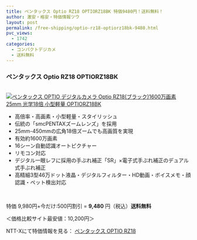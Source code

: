 ```yaml
---
title: ペンタックス Optio RZ18 OPTIORZ18BK 特価9480円！送料無料！
author: 激安・格安・特価情報ツウ
layout: post
permalink: /free-shipping/optio-rz18-optiorz18bk-9480.html
pvc_views:
  - 1742
categories:
  - コンパクトデジカメ
  - 送料無料
---
```

### ペンタックス Optio RZ18 OPTIORZ18BK

<div class="img-bg2 img_L">
  <a href="http://px.a8.net/svt/ejp?a8mat=ZYP6S+8IMA3E+S1Q+BWGDT&#038;a8ejpredirect=http://nttxstore.jp/_II_PT13759580" target="_blank"><br /> <img border="0" alt="ペンタックス OPTIO デジタルカメラ Optio RZ18(ブラック)1600万画素 25mm 光学18倍 小型軽量 OPTIORZ18BK" src="http://i0.wp.com/image.nttxstore.jp/l2_images/P/PT/PT13759580.jpg?w=120" data-recalc-dims="1" /></a>
</div>

<!--more-->

  * 高倍率・高画素・小型軽量・スタイリッシュ
  * 伝統の「smcPENTAXズームレンズ」を採用
  * 25mm-450mmの広角18倍ズームでも高画質を実現
  * 有効約1600万画素
  * 16シーン自動認識オートピクチャー
  * リモコン対応
  * デジタル一眼レフに採用の手ぶれ補正「SR」×電子式手ぶれ補正のデュアル式手ぶれ補正
  * 高精細3型46万ドット液晶・デジタルフィルター・HD動画・ボイスメモ・顔認識・ペット検出対応

<br clear="all" />

特価 9,980円+今だけ:500円割引 = <span class="tokka-price"><strong>9,480</strong></span> 円（税込）**送料無料**

＜価格比較サイト最安値：10,200円＞

NTT-Xにて特価情報を見る： <span class="fs150p"><a href="http://px.a8.net/svt/ejp?a8mat=ZYP6S+8IMA3E+S1Q+BWGDT&#038;a8ejpredirect=http://nttxstore.jp/_II_PT13759580" target="_blank">ペンタックス OPTIO RZ18</a></span>